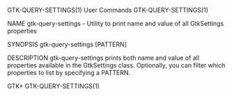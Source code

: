 GTK-QUERY-SETTINGS(1)                                                                           User Commands                                                                           GTK-QUERY-SETTINGS(1)



NAME
       gtk-query-settings - Utility to print name and value of all GtkSettings properties

SYNOPSIS
       gtk-query-settings [PATTERN]

DESCRIPTION
       gtk-query-settings prints both name and value of all properties available in the GtkSettings class. Optionally, you can filter which properties to list by specifying a PATTERN.



GTK+                                                                                                                                                                                    GTK-QUERY-SETTINGS(1)
